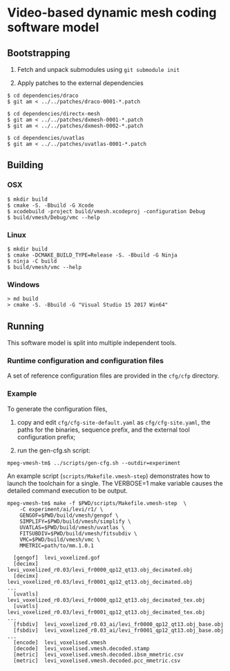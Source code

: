 Video-based dynamic mesh coding software model
==============================================

Bootstrapping
-------------

1. Fetch and unpack submodules using `git submodule init`

2. Apply patches to the external dependencies

```console
$ cd dependencies/draco
$ git am < ../../patches/draco-0001-*.patch

$ cd dependencies/directx-mesh
$ git am < ../../patches/dxmesh-0001-*.patch
$ git am < ../../patches/dxmesh-0002-*.patch

$ cd dependencies/uvatlas
$ git am < ../../patches/uvatlas-0001-*.patch
```


Building
--------

### OSX
```console
$ mkdir build
$ cmake -S. -Bbuild -G Xcode
$ xcodebuild -project build/vmesh.xcodeproj -configuration Debug
$ build/vmesh/Debug/vmc --help
```

### Linux
```console
$ mkdir build
$ cmake -DCMAKE_BUILD_TYPE=Release -S. -Bbuild -G Ninja
$ ninja -C build
$ build/vmesh/vmc --help
```

### Windows
```console
> md build
> cmake -S. -Bbuild -G "Visual Studio 15 2017 Win64"
```

Running
-------

This software model is split into multiple independent tools.


### Runtime configuration and configuration files

A set of reference configuration files are provided in the `cfg/cfp`
directory.


### Example

To generate the configuration files,

1. copy and edit `cfg/cfg-site-default.yaml` as `cfg/cfg-site.yaml`,
   the paths for the binaries, sequence prefix, and the external
   tool configuration prefix;

2. run the gen-cfg.sh script:

```console
mpeg-vmesh-tm$ ../scripts/gen-cfg.sh --outdir=experiment
```

An example script (`scripts/Makefile.vmesh-step`) demonstrates how
to launch the toolchain for a single.  The VERBOSE=1 make variable causes
the detailed command execution to be output.

```console
mpeg-vmesh-tm$ make -f $PWD/scripts/Makefile.vmesh-step  \
    -C experiment/ai/levi/r1/ \
    GENGOF=$PWD/build/vmesh/gengof \
    SIMPLIFY=$PWD/build/vmesh/simplify \
    UVATLAS=$PWD/build/vmesh/uvatlas \
    FITSUBDIV=$PWD/build/vmesh/fitsubdiv \
    VMC=$PWD/build/vmesh/vmc \
    MMETRIC=path/to/mm.1.0.1

  [gengof]  levi_voxelized.gof
  [decimx]  levi_voxelized_r0.03/levi_fr0000_qp12_qt13.obj_decimated.obj
  [decimx]  levi_voxelized_r0.03/levi_fr0001_qp12_qt13.obj_decimated.obj
...
  [uvatls]  levi_voxelized_r0.03/levi_fr0000_qp12_qt13.obj_decimated_tex.obj
  [uvatls]  levi_voxelized_r0.03/levi_fr0001_qp12_qt13.obj_decimated_tex.obj
...
  [fsbdiv]  levi_voxelized_r0.03_ai/levi_fr0000_qp12_qt13.obj_base.obj
  [fsbdiv]  levi_voxelized_r0.03_ai/levi_fr0001_qp12_qt13.obj_base.obj
...
  [encode]  levi_voxelised.vmesh
  [decode]  levi_voxelised.vmesh.decoded.stamp
  [metric]  levi_voxelised.vmesh.decoded.ibsm_mmetric.csv
  [metric]  levi_voxelised.vmesh.decoded.pcc_mmetric.csv
```
